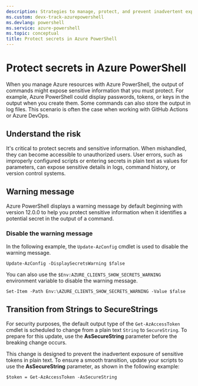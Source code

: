 ```yaml
---
description: Strategies to manage, protect, and prevent inadvertent exposure of secrets and sensitive information in Azure PowerShell.
ms.custom: devx-track-azurepowershell
ms.devlang: powershell
ms.service: azure-powershell
ms.topic: conceptual
title: Protect secrets in Azure PowerShell
---
```


# Protect secrets in Azure PowerShell

When you manage Azure resources with Azure PowerShell, the output of commands might expose sensitive
information that you must protect. For example, Azure PowerShell could display passwords, tokens, or
keys in the output when you create them. Some commands can also store the output in log files. This
scenario is often the case when working with GitHub Actions or Azure DevOps.

## Understand the risk

It's critical to protect secrets and sensitive information. When mishandled, they can become
accessible to unauthorized users. User errors, such as improperly configured scripts or entering
secrets in plain text as values for parameters, can expose sensitive details in logs, command
history, or version control systems.

## Warning message

Azure PowerShell displays a warning message by default beginning with version 12.0.0 to help you
protect sensitive information when it identifies a potential secret in the output of a command.

### Disable the warning message

In the following example, the `Update-AzConfig` cmdlet is used to disable the warning message.

```azurepowershell-interactive
Update-AzConfig -DisplaySecretsWarning $false
```

You can also use the `$Env:AZURE_CLIENTS_SHOW_SECRETS_WARNING` environment variable to disable the
warning message.

```azurepowershell
Set-Item -Path Env:\AZURE_CLIENTS_SHOW_SECRETS_WARNING -Value $false
```

## Transition from Strings to SecureStrings

For security purposes, the default output type of the `Get-AzAccessToken` cmdlet is scheduled to
change from a plain text `String` to `SecureString`. To prepare for this update, use the
**AsSecureString** parameter before the breaking change occurs.

This change is designed to prevent the inadvertent exposure of sensitive tokens in plain text. To
ensure a smooth transition, update your scripts to use the **AsSecureString** parameter, as shown in
the following example:

```azurepowershell-interactive
$token = Get-AzAccessToken -AsSecureString
```

